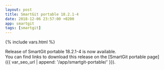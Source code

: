 ```yaml
---
layout: post
title: SmartGit portable 18.2.1-4
date: 2018-12-06 23:57:00 +0200
app: smartgit
tags: [smartgit]
---
```

{% include vars.html %}

Release of SmartGit portable 18.2.1-4 is now available.<br />
You can find links to download this release on the [SmartGit portable page]({{ var_seo_url | append: '/app/smartgit-portable/' }}).